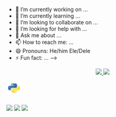 

- 🔭 I’m currently working on ...
- 🌱 I’m currently learning ...
- 👯 I’m looking to collaborate on ...
- 🤔 I’m looking for help with ...
- 💬 Ask me about ...
- 📫 How to reach me: ...
- 😄 Pronouns: He/him Ele/Dele
- ⚡ Fun fact: ...
-->

[comment]: <> (link do tutorial de como montar esse perfil do github https://www.youtube.com/watch?v=TsaLQAetPLU)

[comment]: <> (perfil do github dela https://github.com/rafaballerini/rafaballerini/blob/main/README.md)

<div align="center">
  <a href="https://github.com/alberthuslordello">
  <img height="150em" src="https://github-readme-stats.vercel.app/api?username=alberthuslordello&show_icons=true&theme=dark&include_all_commits=true&count_private=true"/>
  <img height="150em" src="https://github-readme-stats.vercel.app/api/top-langs/?username=alberthuslordello&layout=compact&langs_count=7&theme=dark"/>
</div>

[comment]: <> (link on info to personalize the above stats layout https://github.com/anuraghazra/github-readme-stats)


<div style="display: inline_block"><br>
  <img align="center" alt="Python" height="30" width="40" src="https://raw.githubusercontent.com/devicons/devicon/master/icons/python/python-original.svg">
  
  [comment]: <> (imagem .svg dos simbolos de linguagens de programação)
  
</div>

##

<div>

  [comment]: <> (link das redes sociais, atualizar para as minhas)
  
  <a href="" target="_blank"><img src="https://img.shields.io/badge/-Instagram-%23E4405F?style=for-the-badge&logo=instagram&logoColor=white" target="_blank"></a>
  <a href = "mailto:athuskoops@gmail.com"><img src="https://img.shields.io/badge/-Gmail-%23333?style=for-the-badge&logo=gmail&logoColor=white" target="_blank"></a>
  <a href="https://www.linkedin.com/in/alberthus-lordello-76805624a" target="_blank"><img src="https://img.shields.io/badge/-LinkedIn-%230077B5?style=for-the-badge&logo=linkedin&logoColor=white" target="_blank"></a> 
  
  [comment]: <> (imagens que simbolizam a rede social/email/etc... no link https://dev.to/envoy_/150-badges-for-github-pnk)
<div>

